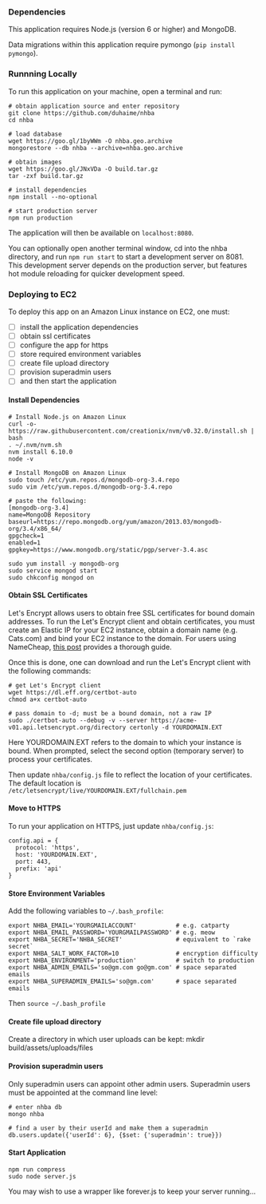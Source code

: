 ### Dependencies

This application requires Node.js (version 6 or higher) and MongoDB.

Data migrations within this application require pymongo (`pip install pymongo`).

### Runnning Locally

To run this application on your machine, open a terminal and run:

```
# obtain application source and enter repository
git clone https://github.com/duhaime/nhba
cd nhba

# load database
wget https://goo.gl/1byWWm -O nhba.geo.archive
mongorestore --db nhba --archive=nhba.geo.archive

# obtain images
wget https://goo.gl/JNxVDa -O build.tar.gz
tar -zxf build.tar.gz

# install dependencies
npm install --no-optional

# start production server
npm run production
```

The application will then be available on `localhost:8080`.

You can optionally open another terminal window, cd into the nhba directory, and run `npm run start` to start a development server on 8081. This development server depends on the production server, but features hot module reloading for quicker development speed.

### Deploying to EC2

To deploy this app on an Amazon Linux instance on EC2, one must:
 - [ ] install the application dependencies
 - [ ] obtain ssl certificates
 - [ ] configure the app for https
 - [ ] store required environment variables
 - [ ] create file upload directory
 - [ ] provision superadmin users
 - [ ] and then start the application

#### Install Dependencies

```
# Install Node.js on Amazon Linux
curl -o- https://raw.githubusercontent.com/creationix/nvm/v0.32.0/install.sh | bash
. ~/.nvm/nvm.sh
nvm install 6.10.0
node -v
```

```
# Install MongoDB on Amazon Linux
sudo touch /etc/yum.repos.d/mongodb-org-3.4.repo
sudo vim /etc/yum.repos.d/mongodb-org-3.4.repo

# paste the following:
[mongodb-org-3.4]
name=MongoDB Repository
baseurl=https://repo.mongodb.org/yum/amazon/2013.03/mongodb-org/3.4/x86_64/
gpgcheck=1
enabled=1
gpgkey=https://www.mongodb.org/static/pgp/server-3.4.asc

sudo yum install -y mongodb-org
sudo service mongod start
sudo chkconfig mongod on
```

#### Obtain SSL Certificates

Let's Encrypt allows users to obtain free SSL certificates for bound domain addresses. To run the Let's Encrypt client and obtain certificates, you must create an Elastic IP for your EC2 instance, obtain a domain name (e.g. Cats.com) and bind your EC2 instance to the domain. For users using NameCheap, [this post](http://techgenix.com/namecheap-aws-ec2-linux/) provides a thorough guide.

Once this is done, one can download and run the Let's Encrypt client with the following commands:

```
# get Let's Encrypt client
wget https://dl.eff.org/certbot-auto
chmod a+x certbot-auto

# pass domain to -d; must be a bound domain, not a raw IP
sudo ./certbot-auto --debug -v --server https://acme-v01.api.letsencrypt.org/directory certonly -d YOURDOMAIN.EXT
```

Here YOURDOMAIN.EXT refers to the domain to which your instance is bound. When prompted, select the second option (temporary server) to process your certificates.

Then update `nhba/config.js` file to reflect the location of your certificates. The default location is `/etc/letsencrypt/live/YOURDOMAIN.EXT/fullchain.pem`

#### Move to HTTPS

To run your application on HTTPS, just update `nhba/config.js`:

```
config.api = {
  protocol: 'https',
  host: 'YOURDOMAIN.EXT',
  port: 443,
  prefix: 'api'
}
```

#### Store Environment Variables

Add the following variables to `~/.bash_profile`:
```
export NHBA_EMAIL='YOURGMAILACCOUNT'           # e.g. catparty
export NHBA_EMAIL_PASSWORD='YOURGMAILPASSWORD' # e.g. meow
export NHBA_SECRET='NHBA_SECRET'               # equivalent to `rake secret`
export NHBA_SALT_WORK_FACTOR=10                # encryption difficulty
export NHBA_ENVIRONMENT='production'           # switch to production
export NHBA_ADMIN_EMAILS='so@gm.com go@gm.com' # space separated emails
export NHBA_SUPERADMIN_EMAILS='so@gm.com'      # space separated emails
```
Then `source ~/.bash_profile`

#### Create file upload directory

Create a directory in which user uploads can be kept:
mkdir build/assets/uploads/files

#### Provision superadmin users

Only superadmin users can appoint other admin users. Superadmin users must be appointed at the command line level:

```
# enter nhba db
mongo nhba

# find a user by their userId and make them a superadmin
db.users.update({'userId': 6}, {$set: {'superadmin': true}})
```
#### Start Application

```
npm run compress
sudo node server.js
```

You may wish to use a wrapper like forever.js to keep your server running...
